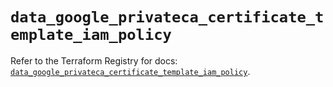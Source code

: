 # `data_google_privateca_certificate_template_iam_policy`

Refer to the Terraform Registry for docs: [`data_google_privateca_certificate_template_iam_policy`](https://registry.terraform.io/providers/hashicorp/google-beta/6.16.0/docs/data-sources/google_privateca_certificate_template_iam_policy).
